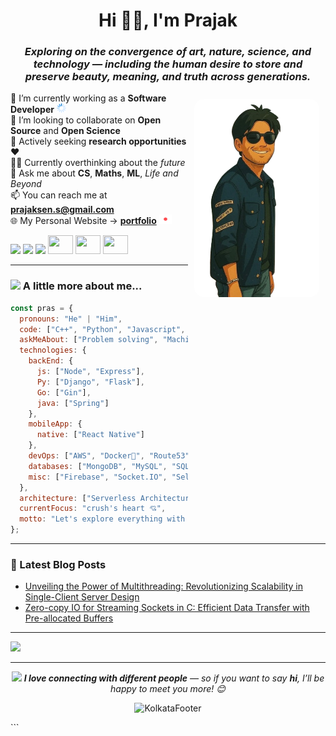<h1 align="center">Hi 👋🏽, I'm Prajak</h1>

<h3 align="center"><i>Exploring on the convergence of <b>art</b>, <b>nature</b>, <b>science</b>, and <b>technology</b> — including the human desire to <b>store</b> and <b>preserve</b> beauty, meaning, and truth across generations.</i></h3>

<img src="https://github.com/prajak002/prajak002/blob/main/mestyeghibli-removebg-preview.png" alt="Prajak's Photo" align="right" width="200" style="border-radius: 15px; margin: 10px;"/>

🚀 I’m currently working as a **Software Developer** <img src="https://raw.githubusercontent.com/prajak002/prajak002/main/assets/icons/loading/loading.gif" alt="loading" width="15" height="15"><br>
🔎 I’m looking to collaborate on **Open Source** and **Open Science**<br>
🎯 Actively seeking **research opportunities** ❤️<br>
👨‍💻 Currently overthinking about the *future*<br>
💭 Ask me about **CS**, **Maths**, **ML**, *Life and Beyond*<br>
📫 You can reach me at **prajaksen.s@gmail.com**<br>
🌐 My Personal Website → **__[portfolio](https://prajak-dev.vercel.app/)__** <img src="https://raw.githubusercontent.com/prajak002/prajak002/main/assets/icons/sos/sos.gif" alt="sos" width="20" height="15">

<p align="left">
  <a href="https://twitter.com/92prajak"><img src="https://img.shields.io/twitter/follow/92prajak?style=social" /></a>
  <a href="https://github.com/prajak002"><img src="https://img.shields.io/github/followers/prajak002?label=Follow&style=social" /></a>
  <a href="https://medium.com/@prajaksen1947"><img src="https://github.com/Rishit-dagli/Rishit-dagli/blob/master/badges/medium.svg" /></a>
  <a href="https://www.codechef.com/users/p_6174"><img src="https://cdn.jsdelivr.net/npm/simple-icons@3.1.0/icons/codechef.svg" height="30" width="40" /></a>
  <a href="https://codeforces.com/profile/Prajak_Sen"><img src="https://cdn.jsdelivr.net/npm/simple-icons@3.1.0/icons/codeforces.svg" height="30" width="40" /></a>
  <a href="https://www.hackerrank.com/prajaksen_s"><img src="https://raw.githubusercontent.com/rahuldkjain/github-profile-readme-generator/master/src/images/icons/Social/hackerrank.svg" height="30" width="40" /></a>
</p>

---

### <img src="https://media.giphy.com/media/VgCDAzcKvsR6OM0uWg/giphy.gif" width="50"> A little more about me...

```javascript
const pras = {
  pronouns: "He" | "Him",
  code: ["C++", "Python", "Javascript", "PHP", "Go", "SQL", "Java"],
  askMeAbout: ["Problem solving", "Machine-learning", "Dev"],
  technologies: {
    backEnd: {
      js: ["Node", "Express"],
      Py: ["Django", "Flask"],
      Go: ["Gin"],
      java: ["Spring"]
    },
    mobileApp: {
      native: ["React Native"]
    },
    devOps: ["AWS", "Docker🐳", "Route53", "Nginx", "Git/github"],
    databases: ["MongoDB", "MySQL", "SQLite", "PostgreSQL"],
    misc: ["Firebase", "Socket.IO", "Selenium", "OpenCV", "PHP", "TensorFlow", "AWS"]
  },
  architecture: ["Serverless Architecture", "Progressive Web Applications", "Single Page Applications"],
  currentFocus: "crush's heart 💘",
  motto: "Let's explore everything with humble curiosity."
};
```

---

### 📕 Latest Blog Posts  
<!-- BLOG-POST-LIST:START -->
- [Unveiling the Power of Multithreading: Revolutionizing Scalability in Single-Client Server Design](https://blogoverflow.hashnode.dev/unveiling-the-power-of-multi-threading-revolutionizing-scalability-in-single-client-server-design)
- [Zero-copy IO for Streaming Sockets in C: Efficient Data Transfer with Pre-allocated Buffers](https://blogoverflow.hashnode.dev/zero-copy-io-for-streaming-sockets-in-c-efficient-data-transfer-with-pre-allocated-buffers)
<!-- BLOG-POST-LIST:END -->

---

![](https://github-profile-summary-cards.vercel.app/api/cards/profile-details?username=Prajak002&theme=github_dark)

---

<div align="center">
  <img src="https://media.giphy.com/media/LnQjpWaON8nhr21vNW/giphy.gif" width="60">
  <em><b>I love connecting with different people</b> — so if you want to say <b>hi</b>, I’ll be happy to meet you more! 😊</em>

  <p align="center">
    <img src="https://raw.githubusercontent.com/sanam2405/sanam2405/main/assets/images/footer/kolkata.png" alt="KolkataFooter">
  </p>
</div>
```
